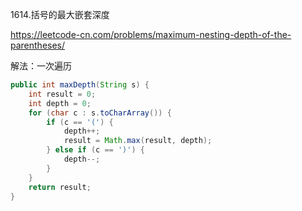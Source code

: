 1614.括号的最大嵌套深度

https://leetcode-cn.com/problems/maximum-nesting-depth-of-the-parentheses/

解法：一次遍历

```java
public int maxDepth(String s) {
    int result = 0;
    int depth = 0;
    for (char c : s.toCharArray()) {
        if (c == '(') {
            depth++;
            result = Math.max(result, depth);
        } else if (c == ')') {
            depth--;
        }
    }
    return result;
}
```

